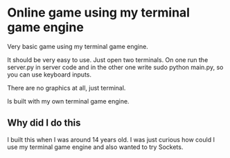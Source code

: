 # Online game using my terminal game engine

Very basic game using my terminal game engine. 

It should be very easy to use. Just open two terminals. On one run the server.py in server code and in the other one write sudo python main.py, so you can use keyboard inputs. 

There are no graphics at all, just terminal.

Is built with my own terminal game engine.

## Why did I do this
I built this when I was around 14 years old. I was just curious how could I use my terminal game engine and also wanted to try Sockets. 
